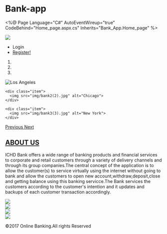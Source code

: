 # Bank-app
<%@ Page Language="C#" AutoEventWireup="true" CodeBehind="Home_page.aspx.cs" Inherits="Bank_App.Home_page" %>

<!doctype html>
<html lang="en">
<head>
  <title>ICHD Bank</title>
  <meta charset="utf-8">
  <meta name="viewport" content="width=device-width, initial-scale=1">
  <link rel="stylesheet" href="https://maxcdn.bootstrapcdn.com/bootstrap/3.3.7/css/bootstrap.min.css">
  <script src="https://ajax.googleapis.com/ajax/libs/jquery/3.2.1/jquery.min.js"></script>
  <script src="https://maxcdn.bootstrapcdn.com/bootstrap/3.3.7/js/bootstrap.min.js"></script>
  <link rel="stylesheet" href="css/custom.css">

</head>
  <body>
  
  <nav class="navbar navbar-color navbar-fixed-top">
	<div class="container-fluid">
	<img src="img/ban.png">
		<a class="navbar-brand" href="#"> </a>
   <div class="navbar-header navbar-right">
		<ul class="nav navbar-nav navbar-right">
                <li><div class="btn-nav"><a class="btn btn-primary btn-small btn-margin-left">Login</a>
                    <asp:Button ID="Button1" runat="server" OnClick="Button1_Click" Text="Button" />
				</div>
                </li>
                <li>
                    <div class="btn-nav"><a class="btn btn-primary btn-small btn-margin-left" href="Registeration.aspx">Register!</a>
                    </div>
                </li>
            </ul>
	</div>
	</nav>
	<div id="myCarousel" class="carousel slide" data-ride="carousel">
  <!-- Indicators -->
  <ol class="carousel-indicators">
    <li data-target="#myCarousel" data-slide-to="0" class="active"></li>
    <li data-target="#myCarousel" data-slide-to="1"></li>
    <li data-target="#myCarousel" data-slide-to="2"></li>
  </ol>

  <!-- Wrapper for slides -->
  <div class="carousel-inner">
    <div class="item active">
      <img src="img/bank1(1).jpg" alt="Los Angeles">
    </div>

    <div class="item">
      <img src="img/bank2(2).jpg" alt="Chicago">
    </div>

    <div class="item">
      <img src="img/bank3(3).jpg" alt="New York">
    </div>
  </div>

  <!-- Left and right controls -->
  <a class="left carousel-control" href="#myCarousel" data-slide="prev">
    <span class="glyphicon glyphicon-chevron-left"></span>
    <span class="sr-only">Previous</span>
  </a>
  <a class="right carousel-control" href="#myCarousel" data-slide="next">
    <span class="glyphicon glyphicon-chevron-right"></span>
    <span class="sr-only">Next</span>
  </a>
</div>
<div class="container">
 <div class="jumbotron">
 <div class="row">
	<div class="col-md-6">
	<h2><u> ABOUT US </u></h2>
	<p>ICHD Bank offers a wide range of banking products and financial services to corporate and retail customers through a variety of delivery channels and through its group companies.The central concept of the application is to allow the customer(s) to service virtually using the internet without going to bank and allow the customers to open new account,withdraw,deposit,close and getting balance using this banking servicce.The Bank services the customers according to the customer's intention and it updates and backups of each customer transaction accordingly.</p>
	</div>
	<div class="col-md-6">
	<img src="img/flip.jpg">
	</div>
	</div>
   </div>
    <div class="jumbotron">
 <div class="row">
	<div class="col-md-6">
	<img src="img/money.png">
	</div>
	<div class="col-md-3">
	<img src="img/capture.png">
	</div>
	<div class="col-md-3">
	<img src="img/balance.jpg">
	</div>
	</div>
   </div>

   </div>
   <footer>
	<p class="text-center">&copy;2017 Online Banking.All rights Reserved </p>
   </footer> 
    <!-- Optional JavaScript -->
    <!-- jQuery first, then Popper.js, then Bootstrap JS -->
    <script src="https://code.jquery.com/jquery-3.2.1.slim.min.js" integrity="sha384-KJ3o2DKtIkvYIK3UENzmM7KCkRr/rE9/Qpg6aAZGJwFDMVNA/GpGFF93hXpG5KkN" crossorigin="anonymous"></script>
    <script src="https://cdnjs.cloudflare.com/ajax/libs/popper.js/1.12.3/umd/popper.min.js" integrity="sha384-vFJXuSJphROIrBnz7yo7oB41mKfc8JzQZiCq4NCceLEaO4IHwicKwpJf9c9IpFgh" crossorigin="anonymous"></script>
    <script src="https://maxcdn.bootstrapcdn.com/bootstrap/4.0.0-beta.2/js/bootstrap.min.js" integrity="sha384-alpBpkh1PFOepccYVYDB4do5UnbKysX5WZXm3XxPqe5iKTfUKjNkCk9SaVuEZflJ" crossorigin="anonymous"></script>
  </body>
</html>
